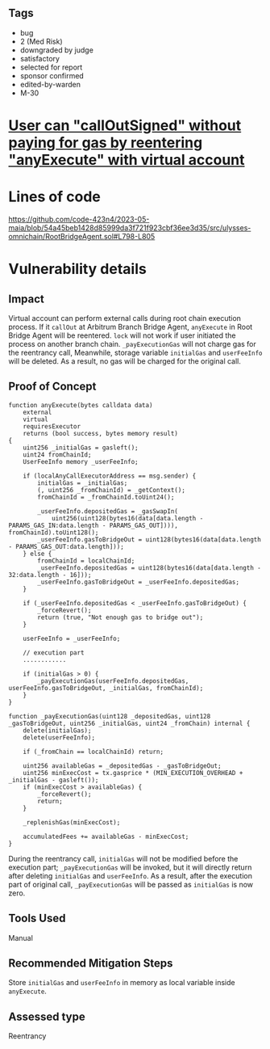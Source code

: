 ## Tags

- bug
- 2 (Med Risk)
- downgraded by judge
- satisfactory
- selected for report
- sponsor confirmed
- edited-by-warden
- M-30

# [User can "callOutSigned" without paying for gas by reentering "anyExecute" with virtual account](https://github.com/code-423n4/2023-05-maia-findings/issues/331) 

# Lines of code

https://github.com/code-423n4/2023-05-maia/blob/54a45beb1428d85999da3f721f923cbf36ee3d35/src/ulysses-omnichain/RootBridgeAgent.sol#L798-L805


# Vulnerability details

## Impact
Virtual account can perform external calls during root chain execution process. If it `callOut` at Arbitrum Branch Bridge Agent, `anyExecute` in Root Bridge Agent will be reentered. `lock` will not work if user initiated the process on another branch chain. `_payExecutionGas` will not charge gas for the reentrancy call, Meanwhile, storage variable `initialGas` and `userFeeInfo` will be deleted. As a result, no gas will be charged for the original call.
 
## Proof of Concept
```
function anyExecute(bytes calldata data)
    external
    virtual
    requiresExecutor
    returns (bool success, bytes memory result)
{
    uint256 _initialGas = gasleft();
    uint24 fromChainId;
    UserFeeInfo memory _userFeeInfo;

    if (localAnyCallExecutorAddress == msg.sender) {
        initialGas = _initialGas;
        (, uint256 _fromChainId) = _getContext();
        fromChainId = _fromChainId.toUint24();

        _userFeeInfo.depositedGas = _gasSwapIn(
            uint256(uint128(bytes16(data[data.length - PARAMS_GAS_IN:data.length - PARAMS_GAS_OUT]))), fromChainId).toUint128();
        _userFeeInfo.gasToBridgeOut = uint128(bytes16(data[data.length - PARAMS_GAS_OUT:data.length]));
    } else {
        fromChainId = localChainId;
        _userFeeInfo.depositedGas = uint128(bytes16(data[data.length - 32:data.length - 16]));
        _userFeeInfo.gasToBridgeOut = _userFeeInfo.depositedGas;
    }

    if (_userFeeInfo.depositedGas < _userFeeInfo.gasToBridgeOut) {
        _forceRevert();
        return (true, "Not enough gas to bridge out");
    }

    userFeeInfo = _userFeeInfo;

    // execution part
    ............

    if (initialGas > 0) {
        _payExecutionGas(userFeeInfo.depositedGas, userFeeInfo.gasToBridgeOut, _initialGas, fromChainId);
    }
}
```
```
function _payExecutionGas(uint128 _depositedGas, uint128 _gasToBridgeOut, uint256 _initialGas, uint24 _fromChain) internal {
    delete(initialGas);
    delete(userFeeInfo);

    if (_fromChain == localChainId) return;

    uint256 availableGas = _depositedGas - _gasToBridgeOut;
    uint256 minExecCost = tx.gasprice * (MIN_EXECUTION_OVERHEAD + _initialGas - gasleft());
    if (minExecCost > availableGas) {
        _forceRevert();
        return;
    }

    _replenishGas(minExecCost);

    accumulatedFees += availableGas - minExecCost;
}
```
During the reentrancy call, `initialGas` will not be modified before the execution part; `_payExecutionGas` will be invoked, but it will directly return after deleting `initialGas` and `userFeeInfo`. As a result, after the execution part of original call, `_payExecutionGas` will be passed as `initialGas` is now zero.

## Tools Used
Manual

## Recommended Mitigation Steps
Store `initialGas` and `userFeeInfo` in memory as local variable inside `anyExecute`.











## Assessed type

Reentrancy